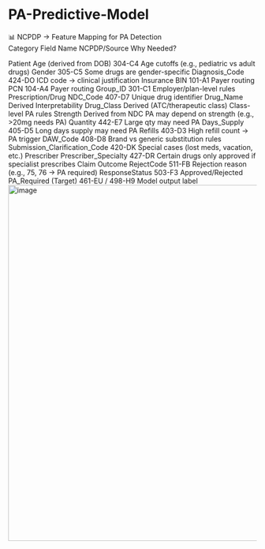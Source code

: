 # PA-Predictive-Model

📊 NCPDP → Feature Mapping for PA Detection			
Category	Field Name	NCPDP/Source	Why Needed?
			
Patient	Age (derived from DOB)	304-C4	Age cutoffs (e.g., pediatric vs adult drugs)
	Gender	305-C5	Some drugs are gender-specific
	Diagnosis_Code	424-DO	ICD code → clinical justification
Insurance	BIN	101-A1	Payer routing
	PCN	104-A4	Payer routing
	Group_ID	301-C1	Employer/plan-level rules
Prescription/Drug	NDC_Code	407-D7	Unique drug identifier
	Drug_Name	Derived	Interpretability
	Drug_Class	Derived (ATC/therapeutic class)	Class-level PA rules
	Strength	Derived from NDC	PA may depend on strength (e.g., >20mg needs PA)
	Quantity	442-E7	Large qty may need PA
	Days_Supply	405-D5	Long days supply may need PA
	Refills	403-D3	High refill count → PA trigger
	DAW_Code	408-D8	Brand vs generic substitution rules
	Submission_Clarification_Code	420-DK	Special cases (lost meds, vacation, etc.)
Prescriber	Prescriber_Specialty	427-DR	Certain drugs only approved if specialist prescribes
Claim Outcome	RejectCode	511-FB	Rejection reason (e.g., 75, 76 → PA required)
	ResponseStatus	503-F3	Approved/Rejected
	PA_Required (Target)	461-EU / 498-H9	Model output label
<img width="785" height="722" alt="image" src="https://github.com/user-attachments/assets/8bbf3555-5b13-4a06-84ad-4193f3a4c11f" />
